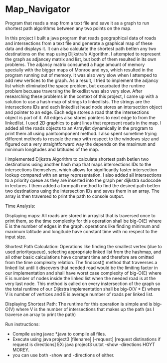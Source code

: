 # Map_Navigator
Program that reads a map from a text file and save it as a graph to run shortest path algorithms between any two points on the map.

In this project I built a java program that reads geographical data of roads and intersections from a text file and generate a graphical map of these data and displays it. It can also 
calculate the shortest path betIen any two destinations on the map using Dijkstra's Algorithm. I attempted to represent the graph as adjancey matrix and list, but both of them resulted in 
its own problems. The adjancy matrix consumed a huge amount of memory specially with the bigger maps of Monroe and nys, which resulted in the program running out of memory. It was also very slow when I 
attemped to add new vertices to the graph. As a result, I tried to implement the adjancy list which eliminated the space problem, but excarbated the runtime problem becuase traversing the linkedlist was
also very slow. After researching these problems in the context of this project, I came up with a solution to use a hash-map of strings to linkedlists. The strings are the intersections IDs and each linkedlist
head node stores an intersection object and pointer to an edge. Each edge stores a road that the intersections object is part of it. All edges also stores pointers to next edge to from the linkedlist. I used
2D graphics to paint lines that represent roads in the map. I added all the roads objects to an Arraylist dynamically in the program to print them all using paintcomponent method. I also spent sometime trying 
different methods to rescale the map with respect to the windows size and figured out a very straightforward way the depends on the maximum and minimum longitudes and latitudes of the map.

I implemented Dijkstra Algorithm to calculate shortest path betIen two destinations using another hash map that maps intersections IDs to the intersections themselves, which allows for significantly faster
intersection lookup compared with an array representation. I also added all intersections to a priority queue as they are inserted into the graph per dijkstra sudocode in lectures. I them added a formpath method to find the desired 
path betIen two destinations using the intersection IDs and saves them in an array. The array is then traversed to print the path to console output.

Time Analysis:

Displaying maps: All roads are stored in arraylist that is traversed once to print them, so the time complexity for this operation shall be big-O(E) where E is the number of edges in the graph.
operations like finding minimum and maximum latitude and longitude have constant time with no respect to the input size.

Shortest Path Calculation: Operations like finding the smallest vertex (due to used priorityqueue), selecting appropriate linked list from the hashmap, and all other basic calculations have constant time
and therefore are omitted from the time complexity relation. The findcost() method that traveerses a linked list until it discovers that needed road would be the limiting factor in our implementation and shall have
worst case complexity of big-O(E) where E is number of nodes inside the linked list when the needed road is at the very last node. This method is called on every instersection of the graph so the total runtime of 
our Dijkstra implementation shall be big-O(V * E) where V is number of vertices and E is average number of roads per linked list. 

Displaying Shortest Path: The runtime for this operation is simple and is big-O(V) where V is the number of intersections that makes up the path (as I traverse an array to print the path)


Run instructions:

- Compile using javac *.java to compile all files.
- Execute using java project3 [filename] [-request] [request distinations if request is directions]
EX: java project3 ur.txt -show -directions HOYT MOREY. 
- you can use both -show and -directions of either. 
